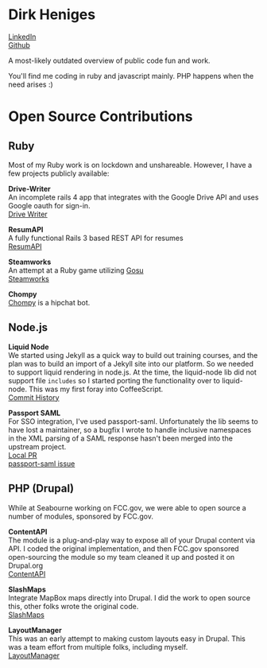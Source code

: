 # Dirk Heniges
[LinkedIn](https://www.linkedin.com/in/dirk-heniges-10465219)  
[Github](https://github.com/dheniges)

A most-likely outdated overview of public code fun and work.

You'll find me coding in ruby and javascript mainly. PHP happens when the need arises :)

# Open Source Contributions

## Ruby

Most of my Ruby work is on lockdown and unshareable. However, I have a few projects publicly available:

**Drive-Writer**  
An incomplete rails 4 app that integrates with the Google Drive API and uses Google oauth for sign-in.    
[Drive Writer](https://github.com/dheniges/drive-writer)

**ResumAPI**  
A fully functional Rails 3 based REST API for resumes  
[ResumAPI](https://github.com/dheniges/resumapi)

**Steamworks**  
An attempt at a Ruby game utilizing [Gosu](https://www.libgosu.org/)  
[Steamworks](https://github.com/dheniges/steamworks)

**Chompy**  
[Chompy](https://github.com/dheniges/chompy) is a hipchat bot.



## Node.js

**Liquid Node**  
We started using Jekyll as a quick way to build out training courses, and the plan was to build an import of a Jekyll site into our platform. So we needed to support liquid rendering in node.js. At the time, the liquid-node lib did not support file `includes` so I started porting the functionality over to liquid-node. This was my first foray into CoffeeScript.  
[Commit History](https://github.com/dheniges/liquid-node/commits/master)

**Passport SAML**  
For SSO integration, I've used passport-saml. Unfortunately the lib seems to have lost a maintainer, so a bugfix I wrote to handle inclusive namespaces in the XML parsing of a SAML response hasn't been merged into the upstream project.  
[Local PR](https://github.com/dheniges/passport-saml/pull/1)  
[passport-saml issue](https://github.com/bergie/passport-saml/issues/164)


## PHP (Drupal)

While at Seabourne working on FCC.gov, we were able to open source a number of
modules, sponsored by FCC.gov.

**ContentAPI**  
The module is a plug-and-play way to expose all of your Drupal content via API.
I coded the original implementation, and then FCC.gov sponsored open-sourcing the module 
so my team cleaned it up and posted it on Drupal.org  
[ContentAPI](https://www.drupal.org/project/contentapi)

**SlashMaps**  
Integrate MapBox maps directly into Drupal.
I did the work to open source this, other folks wrote the original code.  
[SlashMaps](https://www.drupal.org/project/slashmaps)

**LayoutManager**  
This was an early attempt to making custom layouts easy in Drupal.
This was a team effort from multiple folks, including myself.  
[LayoutManager](https://www.drupal.org/project/layout_manager)


